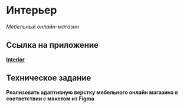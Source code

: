 # Интерьер

_Мебельный онлайн-магазин_

## Ссылка на приложение

[**Interior**](https://interior-pearl.vercel.app/)

## Техническое задание

**Реализовать адаптивную верстку мебельного онлайн магазина в соответствии с макетом из Figma**
